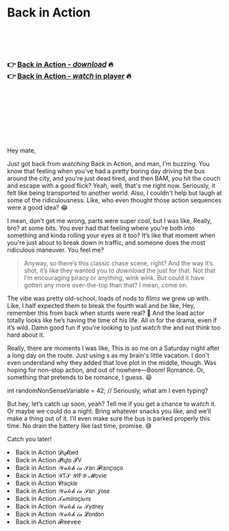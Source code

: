 <h1>Back in Action</h1>

<br><br><br>

<h3>👉 <a href="https://Seths-arpaterni1972.github.io/ylqyqqdrmd/">Back in Action - 𝘥𝘰𝘸𝘯𝘭𝘰𝘢𝘥</a> 🔥<br>
👉 <a href="https://Seths-arpaterni1972.github.io/ylqyqqdrmd/">Back in Action - 𝘸𝘢𝘵𝘤𝘩 in player</a> 🔥
</h3>



<br><br><br><br><br><br><br>


Hey mate,

Just got back from 𝘸𝘢𝘵𝘤𝘩𝘪𝘯𝘨 Back in Action, and man, I'm buzzing. You know that feeling when you've had a pretty boring day driving the bus around the city, and you're just dead tired, and then BAM, you hit the couch and escape with a good flick? Yeah, well, that's me right now. Seriously, it felt like being transported to another world. Also, I couldn't help but laugh at some of the ridiculousness. Like, who even thought those action sequences were a good idea? 😂

I mean, don't get me wrong, parts were super cool, but I was like, Really, bro? at some bits. You ever had that feeling where you're both into something and kinda rolling your eyes at it too? It’s like that moment when you're just about to break down in traffic, and someone does the most ridiculous maneuver. You feel me?

> Anyway, so there’s this classic chase scene, right? And the way it’s shot, it’s like they wanted you to 𝘥𝘰𝘸𝘯𝘭𝘰𝘢𝘥 the   just for that. Not that I’m encouraging piracy or anything, wink wink. But could it have gotten any more over-the-top than that? I mean, come on.

The vibe was pretty old-school, loads of nods to 𝘧𝘪𝘭𝘮𝘴 we grew up with. Like, I half expected them to break the fourth wall and be like, Hey, remember this from back when   stunts were real? 🤣 And the lead actor totally looks like he’s having the time of his life. All in for the drama, even if it’s wild. Damn good fun if you're looking to just 𝘸𝘢𝘵𝘤𝘩 the   and not think too hard about it.

Really, there are moments I was like, This is so me on a Saturday night after a long day on the route. Just using  s as my brain's little vacation. I don't even understand why they added that love plot in the middle, though. Was hoping for non-stop action, and out of nowhere—Boom! Romance. Or, something that pretends to be romance, I guess. 😆

int randomNonSenseVariable = 42; // Seriously, what am I even typing?

But hey, let’s catch up soon, yeah? Tell me if you get a chance to 𝘸𝘢𝘵𝘤𝘩 it. Or maybe we could do a   night. Bring whatever snacks you like, and we’ll make a thing out of it. I’ll even make sure the bus is parked properly this time. No drain the battery like last time, promise. 😅

Catch you later!

<li>Back in Action 𝓓ų𝓫𝖻𝖾𝖽</li>
<li>Back in Action 𝓟𝗅ų𝗍𝗈 𝓣𝖵</li>
<li>Back in Action 𝒲𝒶𝓉𝒸𝒽 𝒾𝓃 𝒮𝖺𝗇 𝓕𝗋𝖺𝗇ç𝗂𝗌ç𝗈</li>
<li>Back in Action 𝒴𝖳𝒮 𝒴𝖨𝖥𝒴 𝓜𝗈ν𝗂𝖾</li>
<li>Back in Action 𝓒𝗋𝖺ç𝗄𝗅𝖾</li>
<li>Back in Action 𝒲𝒶𝓉𝒸𝒽 𝒾𝓃 𝒮𝖺𝗇 𝒥𝗈𝗌𝖾</li>
<li>Back in Action 𝒯𝒶𝗆𝗂𝗅𝗋𝗈ç𝗄𝑒𝗋𝗌</li>
<li>Back in Action 𝒲𝒶𝓉𝒸𝒽 𝒾𝓃 𝒮𝗒𝖽𝗇𝖾𝗒</li>
<li>Back in Action 𝒲𝒶𝓉𝒸𝒽 𝒾𝓃 𝓛𝗈𝗇𝖽𝗈𝗇</li>
<li>Back in Action 𝓕𝗋𝖾𝖾ν𝖾𝖾</li>
